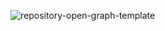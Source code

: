 ![repository-open-graph-template](https://github.com/carolfreirer/pen-comunidade/assets/76488169/b3acc257-c2a0-4019-9010-dcc4bd8aa4f9)
